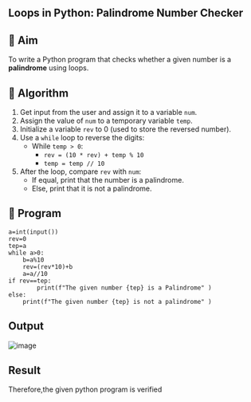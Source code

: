 ## Loops in Python: Palindrome Number Checker

## 🎯 Aim
To write a Python program that checks whether a given number is a **palindrome** using loops.

## 🧠 Algorithm
1. Get input from the user and assign it to a variable `num`.
2. Assign the value of `num` to a temporary variable `temp`.
3. Initialize a variable `rev` to 0 (used to store the reversed number).
4. Use a `while` loop to reverse the digits:
   - While `temp > 0`:
     - `rev = (10 * rev) + temp % 10`
     - `temp = temp // 10`
5. After the loop, compare `rev` with `num`:
   - If equal, print that the number is a palindrome.
   - Else, print that it is not a palindrome.

## 🧾 Program

```
a=int(input())
rev=0
tep=a
while a>0:
    b=a%10
    rev=(rev*10)+b
    a=a//10
if rev==tep:
        print(f"The given number {tep} is a Palindrome" )
else:
    print(f"The given number {tep} is not a palindrome" )

```
## Output

![image](https://github.com/user-attachments/assets/00b74454-7e4f-419b-90a8-4cd21b6536ff)

## Result

Therefore,the given python program is verified
